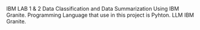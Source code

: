 IBM LAB 1 & 2 Data Classification and Data Summarization Using IBM Granite.
Programming Language that use in this project is Pyhton.
LLM IBM Granite.
